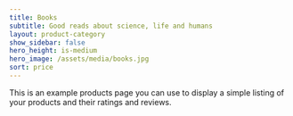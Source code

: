 ```yaml
---
title: Books
subtitle: Good reads about science, life and humans
layout: product-category
show_sidebar: false
hero_height: is-medium
hero_image: /assets/media/books.jpg
sort: price
---
```


This is an example products page you can use to display a simple listing of your products and their ratings and reviews.
